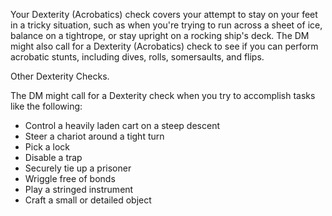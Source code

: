 Your Dexterity (Acrobatics) check covers your attempt to stay on your feet in a tricky situation, such as when you're trying to run across a sheet of ice, balance on a tightrope, or stay upright on a rocking ship's deck. The DM might also call for a Dexterity (Acrobatics) check to see if you can perform acrobatic stunts, including dives, rolls, somersaults, and flips.

Other Dexterity Checks. 

The DM might call for a Dexterity check when you try to accomplish tasks like the following:

-   Control a heavily laden cart on a steep descent
-   Steer a chariot around a tight turn
-   Pick a lock
-   Disable a trap
-   Securely tie up a prisoner
-   Wriggle free of bonds
-   Play a stringed instrument
-   Craft a small or detailed object